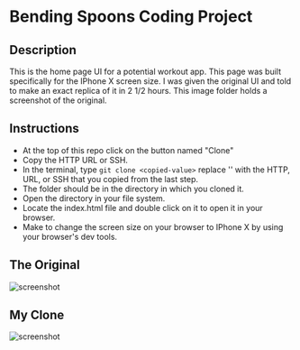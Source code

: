 # Bending Spoons Coding Project

## Description

This is the home page UI for a potential workout app. This page was built specifically for the IPhone X screen size. I was given the original UI and told to make an exact replica of it in 2 1/2 hours. This image folder holds a screenshot of the original.

## Instructions

- At the top of this repo click on the button named "Clone"
- Copy the HTTP URL or SSH.
- In the terminal, type `git clone <copied-value>` replace '<copied-value>' with the HTTP, URL, or SSH that you copied from the last step.
- The folder should be in the directory in which you cloned it.
- Open the directory in your file system.
- Locate the index.html file and double click on it to open it in your browser.
- Make to change the screen size on your browser to IPhone X by using your browser's dev tools.

## The Original

![screenshot](.img/BendingSpoonsDirections.png)

## My Clone

![screenshot](.img/MyCopy2.png)